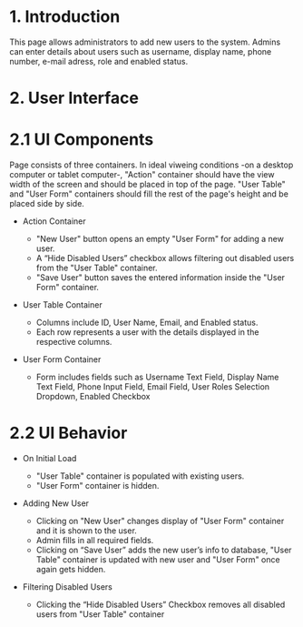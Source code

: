 # 1. Introduction
This page allows administrators to add new users to the system. Admins can enter details about users such as username, display name, phone number, e-mail adress, role and enabled status.

# 2. User Interface
# 2.1 UI Components
Page consists of three containers. In ideal viweing conditions -on a desktop computer or tablet computer-, "Action" container should have the view width of the screen and should be placed in top of the page. "User Table" and "User Form" containers should fill the rest of the page's height and be placed side by side.

* Action Container
  - "New User" button opens an empty "User Form" for adding a new user.
  - A “Hide Disabled Users” checkbox allows filtering out disabled users from the "User Table" container.
  - "Save User" button saves the entered information inside the "User Form" container.
    
* User Table Container
  - Columns include ID, User Name, Email, and Enabled status.
  - Each row represents a user with the details displayed in the respective columns.

* User Form Container
  - Form includes fields such as Username Text Field, Display Name Text Field, Phone Input Field, Email Field, User Roles Selection Dropdown, Enabled Checkbox

# 2.2 UI Behavior
* On Initial Load
  - "User Table" container is populated with existing users.
  - "User Form" container is hidden.

* Adding New User
  - Clicking on "New User" changes display of "User Form" container and it is shown to the user.
  - Admin fills in all required fields.
  - Clicking on “Save User” adds the new user’s info to database, "User Table" container is updated with new user and "User Form" once again gets hidden.
 
* Filtering Disabled Users
  - Clicking the “Hide Disabled Users” Checkbox removes all disabled users from "User Table" container
